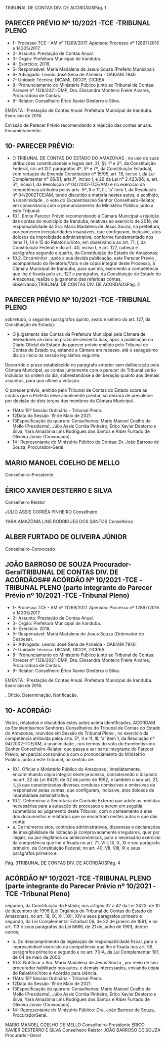 TRIBUNAL DE CONTAS DIV. DE ACÓRDÃOSPág. 1

## PARECER PRÉVIO Nº 10/2021 -TCE -TRIBUNAL PLENO

- 1- Processo TCE - AM nº 11269/2017. Apensos: Processo nº  12897/2016 e 14305/2017.
- 2- Assunto: Prestação de Contas Anual.
- 3- Órgão: Prefeitura Municipal de Iranduba.
- 4- Exercício: 2016.
- 5- Responsável: Maria Madalena de Jesus Souza (Prefeito Municipal).
- 6- Advogado: Leonio José Sena de Almeida - OAB/AM 7946.
- 7- Unidade Técnica: DICAMI, DICOP, DICREA.
- 8- Pronunciamento  do  Ministério  Público  junto  ao  Tribunal  de  Contas: Parecer  nº 1128/2021-DMP, Dra. Elissandra Monteiro Freire Alvares, Procuradora de Contas.
- 9- Relator: Conselheiro Érico Xavier Desterro e Silva.

EMENTA : Prestação  de  Contas  Anual.  Prefeitura Municipal de Iranduba.  Exercício de 2016.

Emissão de Parecer Prévio recomendando a rejeição das contas anuais. Encaminhamento.

## 10-  PARECER PRÉVIO:

- O  TRIBUNAL  DE  CONTAS  DO  ESTADO  DO  AMAZONAS ,  no  uso  de  suas atribuições constitucionais e legais (art. 31, §§ 1º e 2º, da Constituição Federal, c/c art.127, parágrafos 4º, 5º e 7º, da Constituição Estadual, com redação da Emenda Constituição nº 15/95,  art.  18,  inciso  I,  da  Lei  Complementar  nº  06/91;  arts.1º,  inciso  I,  e  29  da  Lei  nº 2.423/96;  e,  art.  5º,  inciso  I,  da  Resolução  nº  04/2002-TCE/AM)  e  no  exercício  da competência atribuída  pelos  arts.  5º,  II  e  11,  III,  'a'  item  1,  da  Resolução  nº  04/2002TCE/AM, tendo discutido a matéria nestes autos, e acolhido, à unanimidade ,  o voto do Excelentíssimo Senhor Conselheiro-Relator, em consonância com o pronunciamento do Ministério Público junto a este Tribunal:
- 10.1.  Emite Parecer Prévio recomendando à Câmara Municipal a rejeição das contas do município de Iranduba, relativas ao exercício de 2016, de responsabilidade da Sra. Maria Madalena de Jesus Souza, na prefeitura, por conterem irregularidades insanáveis, que configuram, inclusive, atos dolosos de improbidade administrativa, conforme fundamentado nos itens 11, 14 e 15 do Relatório/Voto, em observância ao art. 71, I, da Constituição Federal e do art. 40, inciso I, e art. 127, cabeça e parágrafos segundo e quarto, da Constituição do Estado do Amazonas;
- 10.2. Encaminhar , após a sua  devida  publicação,  este  Parecer  Prévio , acompanhado do Relatório/Voto e de cópia integral deste Processo, à Câmara Municipal de Iranduba, para que ela, exercendo a competência que lhe é fixada pelo art. 127 e parágrafos, da Constituição do Estado do Amazonas,  realize  o  julgamento  das  referidas  contas,  observando,TRIBUNAL DE CONTAS DIV. DE ACÓRDÃOSPág. 2

## PARECER PRÉVIO Nº 10/2021 -TCE -TRIBUNAL PLENO

sobretudo, o seguinte (parágrafos quinto, sexto e sétimo do art. 127, da Constituição do Estado):

- O julgamento das Contas da Prefeitura Municipal pela Câmara de Vereadores se dará no prazo de sessenta dias, após a publicação no Diário Oficial do Estado do parecer prévio emitido pelo Tribunal de  Contas  do  Estado  ou,  estando  a  Câmara  em  recesso,  até  o sexagésimo dia do início da sessão legislativa seguinte.

Decorrido o prazo estabelecido no parágrafo anterior sem deliberação  pela  Câmara  Municipal,  as  contas  juntamente  com  o parecer do Tribunal serão incluídos na ordem do dia, sobrestandose a deliberação quanto aos demais assuntos, para que ultime a votação.

O parecer prévio, emitido pelo Tribunal de Contas do Estado sobre as contas que o Prefeito deve anualmente prestar, só deixará de prevalecer  por  decisão  de  dois  terços  dos  membros  da  Câmara Municipal.

- 11Ata: 15ª Sessão Ordinária - Tribunal Pleno.
- 12Data da Sessão: 19 de Maio de 2021.
- 13Especificação do quorum: Conselheiros: Mario Manoel Coelho de Mello (Presidente), Júlio Assis Corrêa Pinheiro, Érico Xavier Desterro e Silva, Yara Amazônia Lins Rodrigues dos Santos e Alber Furtado de Oliveira Júnior (Convocado).
- 14-  Representante  do  Ministério  Público  de  Contas: Dr. João  Barroso  de  Souza, Procurador-Geral.

## MARIO MANOEL COELHO DE MELLO

Conselheiro-Presidente

## ÉRICO XAVIER DESTERRO E SILVA

Conselheiro Relator

JÚLIO ASSIS CORRÊA PINHEIRO Conselheiro

YARA AMAZÔNIA LINS RODRIGUES DOS SANTOS Conselheira

## ALBER FURTADO DE OLIVEIRA JÚNIOR

Conselheiro-Convocado

## JOÃO BARROSO DE SOUZA Procurador-GeralTRIBUNAL DE CONTAS DIV. DE ACÓRDÃOS## ACÓRDÃO Nº 10/2021 -TCE -TRIBUNAL PLENO (parte integrante do Parecer Prévio nº 10/2021 -TCE -Tribunal Pleno)

- 1- Processo TCE - AM nº 11269/2017. Apensos: Processo nº  12897/2016 e 14305/2017.
- 2- Assunto: Prestação de Contas Anual.
- 3- Órgão: Prefeitura Municipal de Iranduba.
- 4- Exercício: 2016.
- 5- Responsável: Maria Madalena de Jesus Souza (Ordenador de Despesa).
- 6- Advogado: Leonio José Sena de Almeida - OAB/AM 7946.
- 7- Unidade Técnica: DICAMI, DICOP, DICREA.
- 8- Pronunciamento  do  Ministério  Público  junto  ao  Tribunal  de  Contas: Parecer  nº 1128/2021-DMP, Dra. Elissandra Monteiro Freire Alvares, Procuradora de Contas.
- 9- Relator: Conselheiro Érico Xavier Desterro e Silva.

EMENTA : Prestação  de  Contas  Anual.  Prefeitura Municipal de Iranduba. Exercício de 2016.

. Ofício. Determinação. Notificação.

## 10-  ACÓRDÃO:

Vistos, relatados e discutidos estes autos acima identificados, ACORDAM os Excelentíssimos Senhores Conselheiros do Tribunal de Contas do Estado do Amazonas, reunidos em Sessão do Tribunal Pleno , no exercício da competência atribuída pelos arts. 5º, II e 11, III, 'a' item 1, da Resolução nº 04/2002-TCE/AM, à unanimidade , nos termos do voto do Excelentíssimo Senhor Conselheiro-Relator, que passa a ser parte integrante do Parecer Prévio, em parcial consonância com o pronunciamento do Ministério Público junto a este Tribunal, no sentido de:

- 10.1. Oficiar o Ministério Público do Amazonas , imediatamente, encaminhando cópia integral deste processo, considerando o disposto no art. 22 da Lei 8429, de 02 de junho de 1992, e também o seu art. 21, II, já que caracterizadas diversas condutas comissivas e omissivas da responsável  pelas  contas,  que  configuram,  inclusive,  atos  dolosos  de improbidade administrativa;
- 10.2. Determinar à  Secretaria  de  Controle  Externo que  adote  as  medidas necessárias para a autuação de processos a serem  em  seguida submetidos ao julgamento deste Tribunal, com o carreamento a eles dos documentos e relatórios que se encontram nestes autos e que dão conta:
- a. De inúmeros atos, contratos administrativos, dispensas e declarações  de  inexigibilidade  de  licitação  já  comprovadamente irregulares, quer por ilegais, ou por ilegítimos ou antieconômicos, para o necessário exercício da competência que lhe é fixada no art.  71,  VIII,  IX,  X,  XI  e  seu  parágrafo  primeiro,  da  Constituição Federal;  no  art.  40,  VII,  VIII,  IX  e  seus  parágrafos  primeiro  e

Pág. 3TRIBUNAL DE CONTAS DIV. DE ACÓRDÃOSPág. 4

## ACÓRDÃO Nº 10/2021 -TCE -TRIBUNAL PLENO (parte integrante do Parecer Prévio nº 10/2021 -TCE -Tribunal Pleno)

segundo, da Constituição do Estado; nos artigos 32 a 42 da Lei 2423, de 10 de dezembro de 1996 (Lei Orgânica do Tribunal de Contas do Estado do Amazonas), no art. 18, IX, XII, XIII, XIV e seus  parágrafos  primeiro  e  segundo,  da  Lei  Complementar Estadual  06,  de  22  de  janeiro  de  1991;  e  no  art.  113  e  seus parágrafos da Lei 8666, de 21 de junho de 1993, dentre outros;

- b. Do descumprimento da legislação de responsabilidade fiscal, para o imprescindível exercício da competência que lhe é fixada nos art. 59, parágrafos  primeiro  e  segundo  e  no  art.  73-A,  da  Lei Complementar 101, de 04 de maio de 2000.
- 10.3. Notificar a Sra.  Maria  Madalena  de  Jesus  Souza ,  por  meio  de  seu procurador habilitado nos autos, e demais interessados, enviando cópia do Relatório/Voto e Acórdão para ciência.
- 11Ata: 15ª Sessão Ordinária - Tribunal Pleno.
- 12Data da Sessão: 19 de Maio de 2021.
- 13Especificação do quorum: Conselheiros: Mario Manoel Coelho de Mello (Presidente), Júlio Assis Corrêa Pinheiro, Érico Xavier Desterro e Silva, Yara Amazônia Lins Rodrigues dos Santos e Alber Furtado de Oliveira Júnior (Convocado).
- 14-  Representante do Ministério Público: Dra. João Barroso de Souza, ProcuradorGeral.

MARIO MANOEL COELHO DE MELLO Conselheiro-Presidente ÉRICO XAVIER DESTERRO E SILVA Conselheiro Relator JOÃO BARROSO DE SOUZA Procurador-Geral